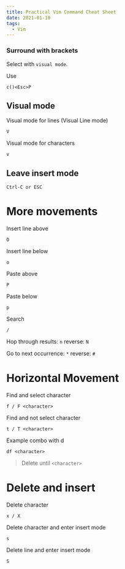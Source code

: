 ```yaml
---
title: Practical Vim Command Cheat Sheet
date: 2021-01-10
tags:
  - Vim
---
```


### Surround with brackets

Select with `visual mode`.

Use

```
c()<Esc>P
```

## Visual mode

Visual mode for lines (Visual Line mode)

```
V
```

Visual mode for characters

```
v
```

## Leave insert mode

```
Ctrl-C or ESC
```

# More movements

Insert line above

```
O
```

Insert line below

```
o
```

Paste above

```
P
```

Paste below

```
p
```

Search

```
/
```

Hop through results: `n` reverse: `N`

Go to next occurrence: `*` reverse: `#`

# Horizontal Movement

Find and select character

```
f / F <character>
```

Find and not select character

```
t / T <character>
```

Example combo with d

```
df <character>
```

> Delete until `<character>`

# Delete and insert

Delete character

```
x / X
```

Delete character and enter insert mode

```
s
```

Delete line and enter insert mode

```
S
```
